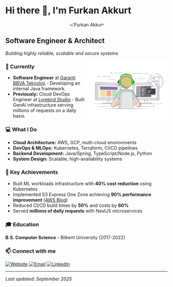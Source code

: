 # Hi there 👋, I'm Furkan Akkurt

<div align="center">
  <img src="https://avatars.githubusercontent.com/u/39063959?v=4" width="150" height="150" style="border-radius: 50%;" alt="Furkan Akkurt"/>
</div>

## Software Engineer & Architect
*Building highly reliable, scalable and secure systems*

<picture> <img align="right" src="icons/giphy.webp" width = 250px></picture>

### 🚀 Currently
- **Software Engineer** at [Garanti BBVA Teknoloji](https://www.garantibbvateknoloji.com.tr/) - Developing an internal Java framework.
- **Previously:** Cloud DevOps Engineer at [Lyrebird Studio](https://lyrebirdstudio.net) - Built GenAI infrastructure serving millions of requests on a daily basis.

### 💻 What I Do
- **Cloud Architecture:** AWS, GCP, multi-cloud environments
- **DevOps & MLOps:** Kubernetes, Terraform, CI/CD pipelines
- **Backend Development:** Java/Spring, TypeScript/Node.js, Python
- **System Design:** Scalable, high-availability systems

### 🎯 Key Achievements
- Built ML workloads infrastructure with **40% cost reduction** using Kubernetes
- Implemented S3 Express One Zone achieving **90% performance improvement** ([AWS Blog](https://aws.amazon.com/blogs/storage/lyrebird-improves-performance-and-reduces-costs-for-generative-ai-workloads-using-amazon-s3-express-one-zone/))
- Reduced CI/CD build times by **50%** and costs by **60%**
- Served **millions of daily requests** with NestJS microservices

### 🎓 Education
**B.S. Computer Science** - Bilkent University (2017-2022)

### 📫 Connect with me
[![Website](https://img.shields.io/badge/Website-furkanakkurt.com-blue?style=flat-square&logo=globe)](https://furkanakkurt.com)
[![Email](https://img.shields.io/badge/Email-hi@furkanakkurt.com-red?style=flat-square&logo=gmail)](mailto:hi@furkanakkurt.com)
[![LinkedIn](https://img.shields.io/badge/LinkedIn-Connect-blue?style=flat-square&logo=linkedin)](https://www.linkedin.com/in/furkan-akkurt-9a1056158/)

---
*Last updated: September 2025*
